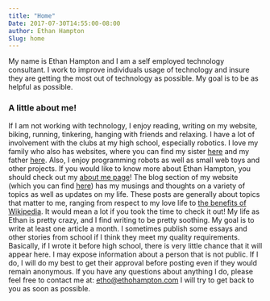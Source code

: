 ```yaml
---
title: "Home"
Date: 2017-07-30T14:55:00-08:00
author: Ethan Hampton
Slug: home
---
```


My name is Ethan Hampton and I am a self employed technology consultant.
I work to improve individuals usage of technology and insure they are
getting the most out of technology as possible. My goal is to be as
helpful as possible.

### A little about me!

If I am not working with technology, I enjoy reading, writing on my
website, biking, running, tinkering, hanging with friends and relaxing.
I have a lot of involvement with the clubs at my high school, especially
robotics. I love my family who also has websites, where you can find my
sister [here](http://sophiahampton.com) and my father
[here](http://www.procareering.com/). Also, I enjoy programming robots
as well as small web toys and other projects. If you would like to know
more about Ethan Hampton, you should check out my [about me
page](https://www.ethohampton.com/about-me/)! The blog section of my
website (which you can find [here](https://www.ethohampton.com/blog/))
has my musings and thoughts on a variety of topics as well as updates on
my life. These posts are generally about topics that matter to me,
ranging from respect to my love life to [the benefits of
Wikipedia](https://www.ethohampton.com/2018/04/benefits-wikipedia/). It
would mean a lot if you took the time to check it out! My life as Ethan
is pretty crazy, and I find writing to be pretty soothing. My goal is to
write at least one article a month. I sometimes publish some essays and
other stories from school if I think they meet my quality requirements.
Basically, if I wrote it before high school, there is very little chance
that it will appear here. I may expose information about a person that
is not public. If I do, I will do my best to get their approval before
posting even if they would remain anonymous. If you have any questions
about anything I do, please feel free to contact me at:
<etho@ethohampton.com> I will try to get back to you as soon as
possible.
